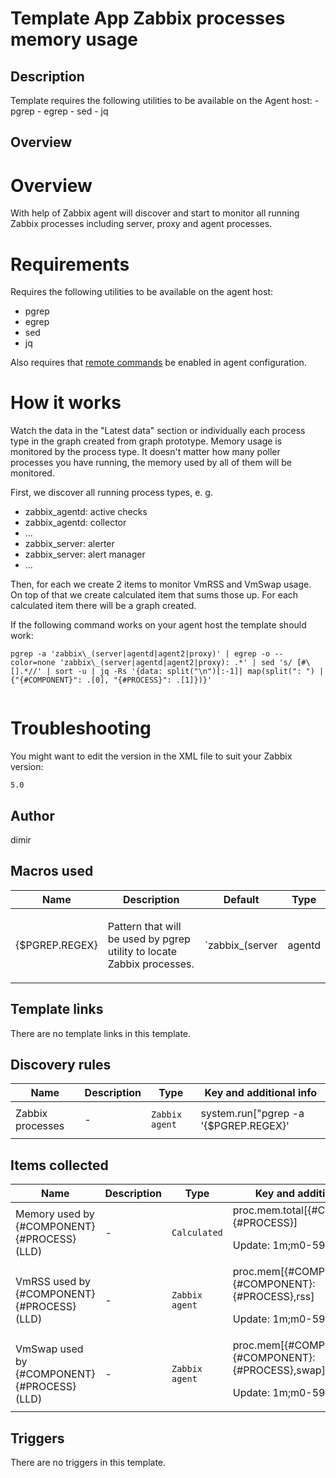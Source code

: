 # Template App Zabbix processes memory usage

## Description

Template requires the following utilities to be available on the Agent host: - pgrep - egrep - sed - jq

## Overview

Overview
========


With help of Zabbix agent will discover and start to monitor all running Zabbix processes including server, proxy and agent processes.


Requirements
============


Requires the following utilities to be available on the agent host:


* pgrep
* egrep
* sed
* jq


Also requires that [remote commands](https://www.zabbix.com/documentation/current/manual/config/notifications/action/operation/remote_command) be enabled in agent configuration.


How it works
============


Watch the data in the "Latest data" section or individually each process type in the graph created from graph prototype. Memory usage is monitored by the process type. It doesn't matter how many poller processes you have running, the memory used by all of them will be monitored.


First, we discover all running process types, e. g.


* zabbix\_agentd: active checks
* zabbix\_agentd: collector
* ...
* zabbix\_server: alerter
* zabbix\_server: alert manager
* ...


Then, for each we create 2 items to monitor VmRSS and VmSwap usage. On top of that we create calculated item that sums those up. For each calculated item there will be a graph created.


If the following command works on your agent host the template should work:



```
pgrep -a 'zabbix\_(server|agentd|agent2|proxy)' | egrep -o --color=none 'zabbix\_(server|agentd|agent2|proxy): .*' | sed 's/ [#\[].*//' | sort -u | jq -Rs '{data: split("\n")[:-1]| map(split(": ") | {"{#COMPONENT}": .[0], "{#PROCESS}": .[1]})}'  
  

```

Troubleshooting
===============


You might want to edit the version in the XML file to suit your Zabbix version:



```
5.0
```
## Author

dimir

## Macros used

|Name|Description|Default|Type|
|----|-----------|-------|----|
|{$PGREP.REGEX}|<p>Pattern that will be used by pgrep utility to locate Zabbix processes.</p>|`zabbix_(server|agentd|agent2|proxy)`|Text macro|
## Template links

There are no template links in this template.

## Discovery rules

|Name|Description|Type|Key and additional info|
|----|-----------|----|----|
|Zabbix processes|<p>-</p>|`Zabbix agent`|system.run["pgrep -a '{$PGREP.REGEX}' | egrep -o --color=none '{$PGREP.REGEX}: .*' | sed 's/ [#\[].*//' | sort -u | jq -Rs '{\"data\": split(\"\n\") | map(select(length > 0)) | map(split(\": \") | {\"{#COMPONENT}\": .[0], \"{#PROCESS}\": .[1]})}'"]<p>Update: 1m</p>|
## Items collected

|Name|Description|Type|Key and additional info|
|----|-----------|----|----|
|Memory used by {#COMPONENT} {#PROCESS} (LLD)|<p>-</p>|`Calculated`|proc.mem.total[{#COMPONENT},{#PROCESS}]<p>Update: 1m;m0-59</p>|
|VmRSS used by {#COMPONENT} {#PROCESS} (LLD)|<p>-</p>|`Zabbix agent`|proc.mem[{#COMPONENT},,,{#COMPONENT}: {#PROCESS},rss]<p>Update: 1m;m0-59</p>|
|VmSwap used by {#COMPONENT} {#PROCESS} (LLD)|<p>-</p>|`Zabbix agent`|proc.mem[{#COMPONENT},,,{#COMPONENT}: {#PROCESS},swap]<p>Update: 1m;m0-59</p>|
## Triggers

There are no triggers in this template.

